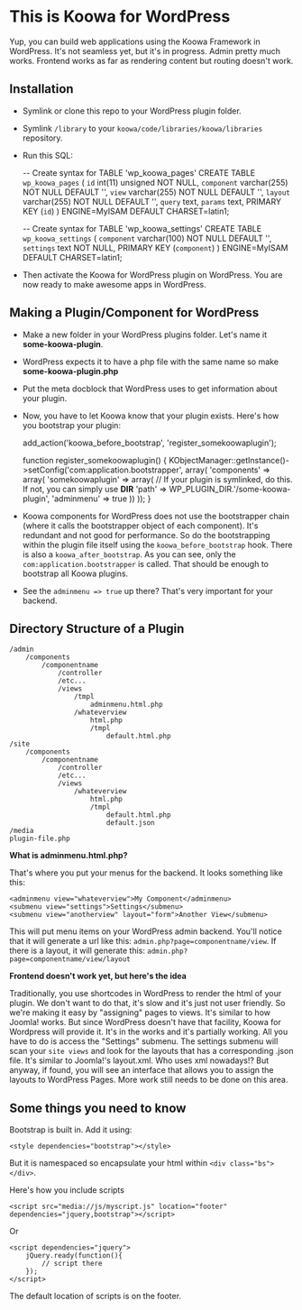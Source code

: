 This is Koowa for WordPress
===

Yup, you can build web applications using the Koowa Framework in WordPress. It's not seamless yet, but it's in progress. Admin pretty much works. Frontend works as far as rendering content but routing doesn't work.

Installation
---
* Symlink or clone this repo to your WordPress plugin folder.
* Symlink `/library` to your `koowa/code/libraries/koowa/libraries` repository.
* Run this SQL:
	
	-- Create syntax for TABLE 'wp_koowa_pages'
	CREATE TABLE `wp_koowa_pages` (
		`id` int(11) unsigned NOT NULL,
		`component` varchar(255) NOT NULL DEFAULT '',
		`view` varchar(255) NOT NULL DEFAULT '',
		`layout` varchar(255) NOT NULL DEFAULT '',
		`query` text,
		`params` text,
		PRIMARY KEY (`id`)
	) ENGINE=MyISAM DEFAULT CHARSET=latin1;

	-- Create syntax for TABLE 'wp_koowa_settings'
	CREATE TABLE `wp_koowa_settings` (
		`component` varchar(100) NOT NULL DEFAULT '',
		`settings` text NOT NULL,
		PRIMARY KEY (`component`)
	) ENGINE=MyISAM DEFAULT CHARSET=latin1;
	
* Then activate the Koowa for WordPress plugin on WordPress. You are now ready to make awesome apps in WordPress.

Making a Plugin/Component for WordPress
---
* Make a new folder in your WordPress plugins folder. Let's name it **some-koowa-plugin**.
* WordPress expects it to have a php file with the same name so make **some-koowa-plugin.php**
* Put the meta docblock that WordPress uses to get information about your plugin.
* Now, you have to let Koowa know that your plugin exists. Here's how you bootstrap your plugin:

	add_action('koowa_before_bootstrap', 'register_somekoowaplugin');
	
	function register_somekoowaplugin()
	{
	    KObjectManager::getInstance()->setConfig('com:application.bootstrapper', array(
	        'components'    => array(
	            'somekoowaplugin' => array(
					// If your plugin is symlinked, do this. If not, you can simply use __DIR__
	                'path'      => WP_PLUGIN_DIR.'/some-koowa-plugin',
	                'adminmenu' => true
	            ))
	    ));
	}
* Koowa components for WordPress does not use the bootstrapper chain (where it calls the bootstrapper object of each component). It's redundant and not good for performance. So do the bootstrapping within the plugin file itself using the `koowa_before_bootstrap` hook. There is also a `koowa_after_bootstrap`. As you can see, only the `com:application.bootstrapper` is called. That should be enough to bootstrap all Koowa plugins.
* See the `adminmenu => true` up there? That's very important for your backend.

Directory Structure of a Plugin
---

	/admin
		/components
			/componentname
				/controller
				/etc...
				/views
					/tmpl
						adminmenu.html.php
					/whateverview
						html.php
						/tmpl
							default.html.php
	/site
		/components
			/componentname
				/controller
				/etc...
				/views
					/whateverview
						html.php
						/tmpl
							default.html.php
							default.json
	/media
	plugin-file.php

**What is adminmenu.html.php?**

That's where you put your menus for the backend. It looks something like this:

	<adminmenu view="whateverview">My Component</adminmenu>
	<submenu view="settings">Settings</submenu>
	<submenu view="anotherview" layout="form">Another View</submenu>

This will put menu items on your WordPress admin backend. You'll notice that it will generate a url like this: `admin.php?page=componentname/view`. If there is a layout, it will generate this: `admin.php?page=componentname/view/layout`

**Frontend doesn't work yet, but here's the idea**

Traditionally, you use shortcodes in WordPress to render the html of your plugin. We don't want to do that, it's slow and it's just not user friendly. So we're making it easy by "assigning" pages to views. It's similar to how Joomla! works. But since WordPress doesn't have that facility, Koowa for Wordpress will provide it. It's in the works and it's partially working. All you have to do is access the "Settings" submenu. The settings submenu will scan your `site views` and look for the layouts that has a corresponding .json file. It's similar to Joomla!'s layout.xml. Who uses xml nowadays!? But anyway, if found, you will see an interface that allows you to assign the layouts to WordPress Pages. More work still needs to be done on this area.

Some things you need to know
---

Bootstrap is built in. Add it using:

	<style dependencies="bootstrap"></style>
	
But it is namespaced so encapsulate your html within `<div class="bs"></div>`.

Here's how you include scripts

	<script src="media://js/myscript.js" location="footer" dependencies="jquery,bootstrap"></script>
	
Or

	<script dependencies="jquery">
		jQuery.ready(function(){
			// script there
		});
	</script>

The default location of scripts is on the footer.